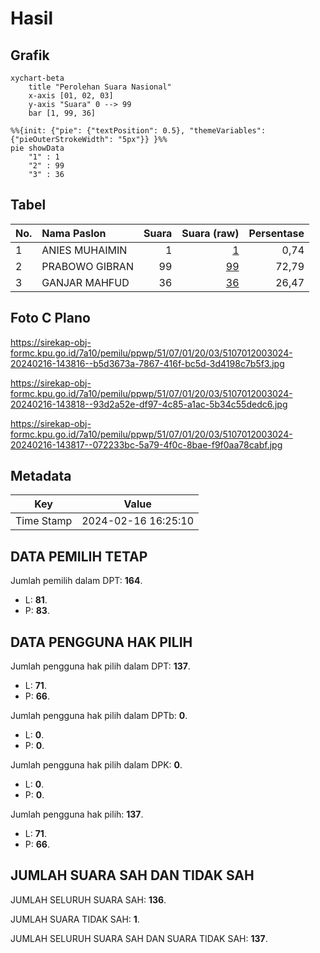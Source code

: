 # Hasil

## Grafik

```mermaid
xychart-beta
    title "Perolehan Suara Nasional"
    x-axis [01, 02, 03]
    y-axis "Suara" 0 --> 99
    bar [1, 99, 36]
```

```mermaid
%%{init: {"pie": {"textPosition": 0.5}, "themeVariables": {"pieOuterStrokeWidth": "5px"}} }%%
pie showData
    "1" : 1
    "2" : 99
    "3" : 36
```

## Tabel

| No. | Nama Paslon    | Suara | Suara (raw) | Persentase |
|:--- |:-------------- | -----:| -----------:| ----------:|
| 1   | ANIES MUHAIMIN | 1     | [1][p-1]    | 0,74       |
| 2   | PRABOWO GIBRAN | 99    | [99][p-2]   | 72,79      |
| 3   | GANJAR MAHFUD  | 36    | [36][p-3]   | 26,47      |


[p-1]: https://github.com/gigit-pemilu/pemilu-2024/blob/main/pilpres/hitung-suara/sub/51-bali/sub/07-karangasem/sub/01-rendang/sub/2003-menanga/sub/024-tps/sub/paslon-1.txt
[p-2]: https://github.com/gigit-pemilu/pemilu-2024/blob/main/pilpres/hitung-suara/sub/51-bali/sub/07-karangasem/sub/01-rendang/sub/2003-menanga/sub/024-tps/sub/paslon-2.txt
[p-3]: https://github.com/gigit-pemilu/pemilu-2024/blob/main/pilpres/hitung-suara/sub/51-bali/sub/07-karangasem/sub/01-rendang/sub/2003-menanga/sub/024-tps/sub/paslon-3.txt

## Foto C Plano

https://sirekap-obj-formc.kpu.go.id/7a10/pemilu/ppwp/51/07/01/20/03/5107012003024-20240216-143816--b5d3673a-7867-416f-bc5d-3d4198c7b5f3.jpg

https://sirekap-obj-formc.kpu.go.id/7a10/pemilu/ppwp/51/07/01/20/03/5107012003024-20240216-143818--93d2a52e-df97-4c85-a1ac-5b34c55dedc6.jpg

https://sirekap-obj-formc.kpu.go.id/7a10/pemilu/ppwp/51/07/01/20/03/5107012003024-20240216-143817--072233bc-5a79-4f0c-8bae-f9f0aa78cabf.jpg


## Metadata

| Key        | Value               |
| ---------- | ------------------- |
| Time Stamp | 2024-02-16 16:25:10 |


## DATA PEMILIH TETAP

Jumlah pemilih dalam DPT: **164**.
 * L: **81**.
 * P: **83**.

## DATA PENGGUNA HAK PILIH

Jumlah pengguna hak pilih dalam DPT: **137**.
 * L: **71**.
 * P: **66**.

Jumlah pengguna hak pilih dalam DPTb: **0**.
 * L: **0**.
 * P: **0**.

Jumlah pengguna hak pilih dalam DPK: **0**.
 * L: **0**.
 * P: **0**.

Jumlah pengguna hak pilih: **137**.
 * L: **71**.
 * P: **66**.

## JUMLAH SUARA SAH DAN TIDAK SAH

JUMLAH SELURUH SUARA SAH: **136**.

JUMLAH SUARA TIDAK SAH: **1**.

JUMLAH SELURUH SUARA SAH DAN SUARA TIDAK SAH: **137**.


